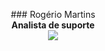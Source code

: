

<p align="center">
    ### Rogério Martins
    <br>
    <b>Analista de suporte</b>
    <br>
    <a href="https://www.linkedin.com/in/rogeriomartins2023">
    <img src="https://img.shields.io/badge/LinkedIn-307cc5?style=for-the-badge&logo=linkedin&logoColor=white"/>
    </a>
</p>


<!--
**rmartinspro2023/rmartinspro2023** is a ✨ _special_ ✨ repository because its `README.md` (this file) appears on your GitHub profile.

Here are some ideas to get you started:

- 🔭 I’m currently working on ...
- 🌱 I’m currently learning ...
- 👯 I’m looking to collaborate on ...
- 🤔 I’m looking for help with ...
- 💬 Ask me about ...
- 📫 How to reach me: ...
- 😄 Pronouns: ...
- ⚡ Fun fact: ...
-->
